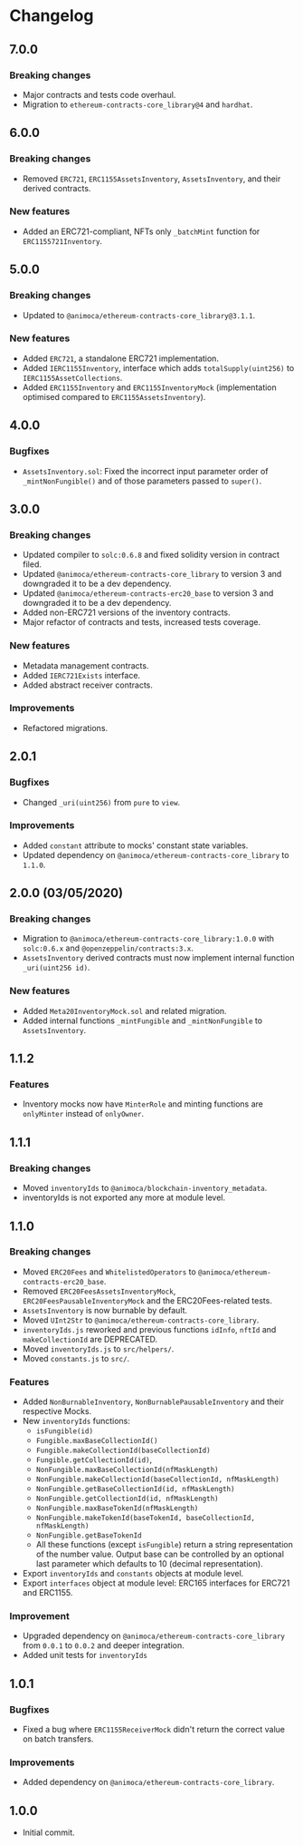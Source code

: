 # Changelog

## 7.0.0

### Breaking changes
 * Major contracts and tests code overhaul.
 * Migration to `ethereum-contracts-core_library@4` and `hardhat`.

## 6.0.0

### Breaking changes
 * Removed `ERC721`, `ERC1155AssetsInventory`, `AssetsInventory`, and their derived contracts.

### New features
 * Added an ERC721-compliant, NFTs only `_batchMint` function for `ERC1155721Inventory`.

## 5.0.0

### Breaking changes
 * Updated to `@animoca/ethereum-contracts-core_library@3.1.1`.

### New features
 * Added `ERC721`, a standalone ERC721 implementation.
 * Added `IERC1155Inventory`, interface which adds `totalSupply(uint256)` to `IERC1155AssetCollections`.
 * Added `ERC1155Inventory` and `ERC1155InventoryMock` (implementation optimised compared to `ERC1155AssetsInventory`).

## 4.0.0

### Bugfixes
 * `AssetsInventory.sol`: Fixed the incorrect input parameter order of `_mintNonFungible()` and of those parameters passed to `super()`.

## 3.0.0

### Breaking changes
 * Updated compiler to `solc:0.6.8` and fixed solidity version in contract filed.
 * Updated `@animoca/ethereum-contracts-core_library` to version 3 and downgraded it to be a dev dependency.
 * Updated `@animoca/ethereum-contracts-erc20_base` to version 3 and downgraded it to be a dev dependency.
 * Added non-ERC721 versions of the inventory contracts.
 * Major refactor of contracts and tests, increased tests coverage.

### New features
 * Metadata management contracts.
 * Added `IERC721Exists` interface.
 * Added abstract receiver contracts.

### Improvements
 * Refactored migrations.

## 2.0.1

### Bugfixes
 * Changed `_uri(uint256)` from `pure` to `view`.

### Improvements
 * Added `constant` attribute to mocks' constant state variables.
 * Updated dependency on `@animoca/ethereum-contracts-core_library` to `1.1.0`.

## 2.0.0 (03/05/2020)

### Breaking changes
 * Migration to `@animoca/ethereum-contracts-core_library:1.0.0` with `solc:0.6.x` and `@openzeppelin/contracts:3.x`.
 * `AssetsInventory` derived contracts must now implement internal function `_uri(uint256 id)`.

### New features
 * Added `Meta20InventoryMock.sol` and related migration.
 * Added internal functions `_mintFungible` and `_mintNonFungible` to `AssetsInventory`.

## 1.1.2

### Features
 * Inventory mocks now have `MinterRole` and minting functions are `onlyMinter` instead of `onlyOwner`.

## 1.1.1

### Breaking changes
 * Moved `inventoryIds` to `@animoca/blockchain-inventory_metadata`.
 * inventoryIds is not exported any more at module level.

## 1.1.0

### Breaking changes
 * Moved `ERC20Fees` and `WhitelistedOperators` to `@animoca/ethereum-contracts-erc20_base`.
 * Removed `ERC20FeesAssetsInventoryMock`, `ERC20FeesPausableInventoryMock` and the ERC20Fees-related tests.
 * `AssetsInventory` is now burnable by default.
 * Moved `UInt2Str` to `@animoca/ethereum-contracts-core_library`.
 * `inventoryIds.js` reworked and previous functions `idInfo`, `nftId` and `makeCollectionId` are DEPRECATED.
 * Moved `inventoryIds.js` to `src/helpers/`.
 * Moved `constants.js` to `src/`.

### Features
 * Added `NonBurnableInventory`, `NonBurnablePausableInventory` and their respective Mocks.
 * New `inventoryIds` functions:
   * `isFungible(id)`
   * `Fungible.maxBaseCollectionId()`
   * `Fungible.makeCollectionId(baseCollectionId)`
   * `Fungible.getCollectionId(id)`,
   * `NonFungible.maxBaseCollectionId(nfMaskLength)`
   * `NonFungible.makeCollectionId(baseCollectionId, nfMaskLength)`
   * `NonFungible.getBaseCollectionId(id, nfMaskLength)`
   * `NonFungible.getCollectionId(id, nfMaskLength)`
   * `NonFungible.maxBaseTokenId(nfMaskLength)`
   * `NonFungible.makeTokenId(baseTokenId, baseCollectionId, nfMaskLength)`
   * `NonFungible.getBaseTokenId`
   * All these functions (except `isFungible`) return a string representation of the number value. Output base can be controlled by an optional last parameter which defaults to 10 (decimal representation).
 * Export `inventoryIds` and `constants` objects at module level.
 * Export `interfaces` object at module level: ERC165 interfaces for ERC721 and ERC1155.

### Improvement
 * Upgraded dependency on `@animoca/ethereum-contracts-core_library` from `0.0.1` to `0.0.2` and deeper integration.
 * Added unit tests for `inventoryIds`

 ## 1.0.1

### Bugfixes
* Fixed a bug where `ERC1155ReceiverMock` didn't return the correct value on batch transfers.

### Improvements
* Added dependency on `@animoca/ethereum-contracts-core_library`.

 ## 1.0.0
* Initial commit.
